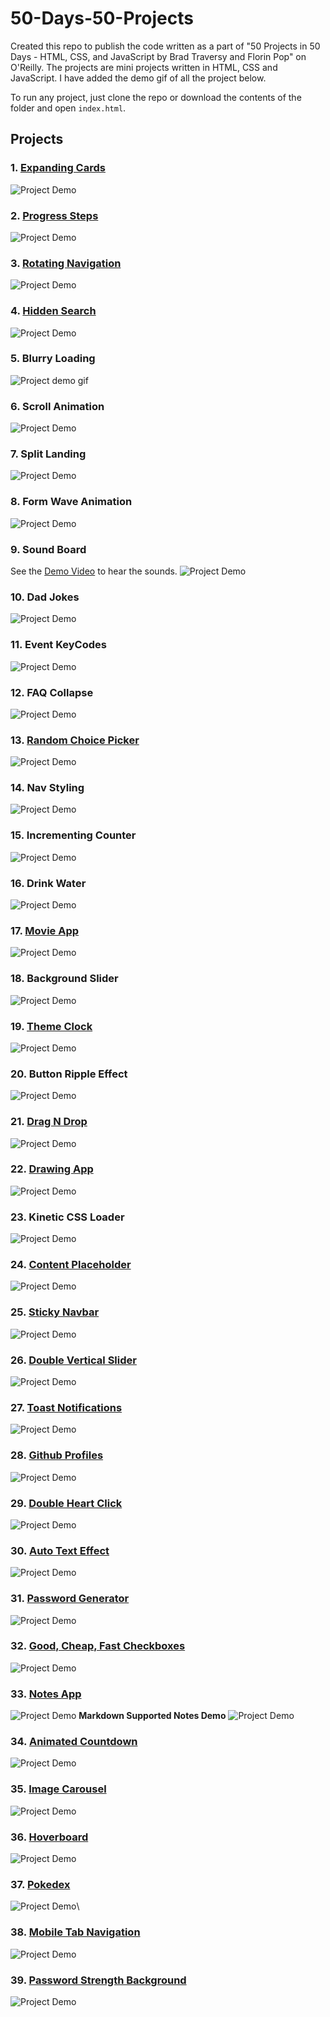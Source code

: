 # 50-Days-50-Projects
Created this repo to publish the code written as a part of "50 Projects in 50 Days - HTML, CSS, and JavaScript by Brad Traversy and Florin Pop" on O'Reilly. The projects are mini projects written in HTML, CSS and JavaScript. I have added the demo gif of all the project below. 

To run any project, just clone the repo or download the contents of the folder and open `index.html`.

## Projects

### 1. [Expanding Cards](https://50projectsbymilan.000webhostapp.com/50projects/01_expanding_cards/)

![Project Demo](https://github.com/milan-vishnoi/50-Days-50-Projects/blob/main/01.%20Expanding%20Cards/project_demo.gif)

### 2. [Progress Steps](https://50projectsbymilan.000webhostapp.com/50projects/02_progress_steps/)
![Project Demo](https://github.com/milan-vishnoi/50-Days-50-Projects/blob/main/02.%20Progress%20Steps/demo.gif)

### 3. [Rotating Navigation](https://50projectsbymilan.000webhostapp.com/50projects/03_rotating_navigation/)
![Project Demo](https://github.com/milan-vishnoi/50-Days-50-Projects/blob/main/03.%20Rotating%20Navigation/demo.gif)

### 4. [Hidden Search](https://50projectsbymilan.000webhostapp.com/50projects/04_hidden_search/)
![Project Demo](https://github.com/milan-vishnoi/50-Days-50-Projects/blob/main/04.%20Hidden%20Search/demo.gif)

### 5. Blurry Loading
![Project demo gif](https://github.com/milan-vishnoi/50-Days-50-Projects/blob/main/05.%20Blurry%20Loading/demo.gif)

### 6. Scroll Animation
![Project Demo](https://github.com/milan-vishnoi/50-Days-50-Projects/blob/main/06.%20Scroll%20Animation/demo.gif)

### 7. Split Landing
![Project Demo](https://github.com/milan-vishnoi/50-Days-50-Projects/blob/main/07.%20Split%20Landing/demo.gif)

### 8. Form Wave Animation
![Project Demo](https://github.com/milan-vishnoi/50-Days-50-Projects/blob/main/08.%20Form%20Wave%20Animation/demo.gif)

### 9. Sound Board
See the [Demo Video](https://github.com/milan-vishnoi/50-Days-50-Projects/blob/main/09.%20Sound%20Board/demo.mp4) to hear the sounds.
![Project Demo](https://github.com/milan-vishnoi/50-Days-50-Projects/blob/main/09.%20Sound%20Board/demo.gif)

### 10. Dad Jokes
![Project Demo](https://github.com/milan-vishnoi/50-Days-50-Projects/blob/main/10.%20Dad%20Jokes/demo.gif)

### 11. Event KeyCodes
![Project Demo](https://github.com/milan-vishnoi/50-Days-50-Projects/blob/main/11.%20Event%20KeyCodes/demo.gif)

### 12. FAQ Collapse
![Project Demo](https://github.com/milan-vishnoi/50-Days-50-Projects/blob/main/12.%20FAQ%20Collapse/demo.gif)

### 13. [Random Choice Picker](https://50projectsbymilan.000webhostapp.com/50projects/13_random_choice_picker/)
![Project Demo](https://github.com/milan-vishnoi/50-Days-50-Projects/blob/main/13.%20Random%20Choice%20Picker/demo.gif)

### 14. Nav Styling
![Project Demo](https://github.com/milan-vishnoi/50-Days-50-Projects/blob/main/14.%20Nav%20Styling/demo.gif)

### 15. Incrementing Counter
![Project Demo](https://github.com/milan-vishnoi/50-Days-50-Projects/blob/main/15.%20Incrementing%20Counter/demo.gif)

### 16. Drink Water
![Project Demo](https://github.com/milan-vishnoi/50-Days-50-Projects/blob/main/16.%20Drink%20Water/demo.gif)

### 17. [Movie App](https://50projectsbymilan.000webhostapp.com/50projects/17_movie_app/)
![Project Demo](https://github.com/milan-vishnoi/50-Days-50-Projects/blob/main/17.%20Movie%20App/demo.gif)

### 18. Background Slider
![Project Demo](https://github.com/milan-vishnoi/50-Days-50-Projects/blob/main/18.%20Background%20Slider/demo.gif)

### 19. [Theme Clock](https://50projectsbymilan.000webhostapp.com/50projects/19_theme_clock/)
![Project Demo](https://github.com/milan-vishnoi/50-Days-50-Projects/blob/main/19.%20Theme%20Clock/demo.gif)

### 20. Button Ripple Effect
![Project Demo](https://github.com/milan-vishnoi/50-Days-50-Projects/blob/main/20.%20Button%20Ripple%20Effect/demo.gif)

### 21. [Drag N Drop](https://50projectsbymilan.000webhostapp.com/50projects/21_drag_n_drop/)
![Project Demo](https://github.com/milan-vishnoi/50-Days-50-Projects/blob/main/21.%20Drag%20N%20Drop/demo.gif)

### 22. [Drawing App](https://50projectsbymilan.000webhostapp.com/50projects/22_drawing_app/)
![Project Demo](https://github.com/milan-vishnoi/50-Days-50-Projects/blob/main/22.%20Drawing%20App/demo.gif)

### 23. Kinetic CSS Loader
![Project Demo](https://github.com/milan-vishnoi/50-Days-50-Projects/blob/main/23.%20Kinetic%20CSS%20Loader/demo.gif)

### 24. [Content Placeholder](https://50projectsbymilan.000webhostapp.com/50projects/24_content_placeholder/)
![Project Demo](https://github.com/milan-vishnoi/50-Days-50-Projects/blob/main/24.%20Content%20Placeholder/demo.gif)

### 25. [Sticky Navbar](https://50projectsbymilan.000webhostapp.com/50projects/25_sticky_navbar/)
![Project Demo](https://github.com/milan-vishnoi/50-Days-50-Projects/blob/main/25.%20Sticky%20Navbar/demo.gif)

### 26. [Double Vertical Slider](https://50projectsbymilan.000webhostapp.com/50projects/26_double_vertical_slider/)
![Project Demo](https://github.com/milan-vishnoi/50-Days-50-Projects/blob/main/26.%20Double%20Vertical%20Slider/demo.gif)

### 27. [Toast Notifications](https://50projectsbymilan.000webhostapp.com/50projects/27_toast_notifications/)
![Project Demo](https://github.com/milan-vishnoi/50-Days-50-Projects/blob/main/27.%20Toast%20Notifications/demo.gif)

### 28. [Github Profiles](https://50projectsbymilan.000webhostapp.com/50projects/28_github_profiles/)
![Project Demo](https://github.com/milan-vishnoi/50-Days-50-Projects/blob/main/28.%20Github%20Profiles/demo.gif)

### 29. [Double Heart Click](https://50projectsbymilan.000webhostapp.com/50projects/29_double_heart_click/)
![Project Demo](https://github.com/milan-vishnoi/50-Days-50-Projects/blob/main/29.%20Double%20Heart%20Click/demo.gif)

### 30. [Auto Text Effect](https://50projectsbymilan.000webhostapp.com/50projects/30_auto_text_effect/)
![Project Demo](https://github.com/milan-vishnoi/50-Days-50-Projects/blob/main/30.%20Auto%20Text%20Effect/demo.gif)

### 31. [Password Generator](https://50projectsbymilan.000webhostapp.com/50projects/31_password_generator/)
![Project Demo](https://github.com/milan-vishnoi/50-Days-50-Projects/blob/main/31.%20Password%20Generator/demo.gif)

### 32. [Good, Cheap, Fast Checkboxes](https://50projectsbymilan.000webhostapp.com/50projects/32_good_cheap_fast_checkboxes/)
![Project Demo](https://github.com/milan-vishnoi/50-Days-50-Projects/blob/main/32.%20Good%2C%20Cheap%2C%20Fast%20Checkboxes/demo.gif)

### 33. [Notes App](https://50projectsbymilan.000webhostapp.com/50projects/33_notes_app/)
![Project Demo](https://github.com/milan-vishnoi/50-Days-50-Projects/blob/main/33.%20Notes%20App/demo.gif)
**Markdown Supported Notes Demo** 
![Project Demo](https://github.com/milan-vishnoi/50-Days-50-Projects/blob/main/33.%20Notes%20App/demo1.gif)

### 34. [Animated Countdown](https://50projectsbymilan.000webhostapp.com/50projects/34_animated_countdown/)
![Project Demo](https://github.com/milan-vishnoi/50-Days-50-Projects/blob/main/34.%20Animated%20Countdown/demo.gif)

### 35. [Image Carousel](https://50projectsbymilan.000webhostapp.com/50projects/35_image_carousel/)
![Project Demo](https://github.com/milan-vishnoi/50-Days-50-Projects/blob/main/35.%20Image%20Carousel/demo.gif)

### 36. [Hoverboard](https://50projectsbymilan.000webhostapp.com/50projects/36_hoverboard/)
![Project Demo](https://github.com/milan-vishnoi/50-Days-50-Projects/blob/main/36.%20Hoverboard/demo.gif)

### 37. [Pokedex](https://50projectsbymilan.000webhostapp.com/50projects/37_pokedex/)
![Project Demo](https://github.com/milan-vishnoi/50-Days-50-Projects/blob/main/37.%20Pokedex/demo.gif)\

### 38. [Mobile Tab Navigation](https://50projectsbymilan.000webhostapp.com/50projects/38_mobile_tab_navigation/)
![Project Demo](https://github.com/milan-vishnoi/50-Days-50-Projects/blob/main/38.%20Mobile%20Tab%20Navigation/demo.gif)

### 39. [Password Strength Background](https://50projectsbymilan.000webhostapp.com/50projects/39_password_strength_background/)
![Project Demo](https://github.com/milan-vishnoi/50-Days-50-Projects/blob/main/39.%20Password%20Strength%20Background/demo.gif)